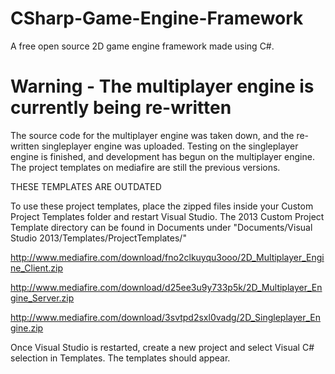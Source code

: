 # CSharp-Game-Engine-Framework
A free open source 2D game engine framework made using C#.

# Warning - The multiplayer engine is currently being re-written
The source code for the multiplayer engine was taken down, and the re-written singleplayer engine was uploaded.
Testing on the singleplayer engine is finished, and development has begun on the multiplayer engine.
The project templates on mediafire are still the previous versions. 


THESE TEMPLATES ARE OUTDATED

To use these project templates, place the zipped files inside your Custom Project Templates folder and restart Visual Studio.
The 2013 Custom Project Template directory can be found in Documents under 
"Documents/Visual Studio 2013/Templates/ProjectTemplates/"

http://www.mediafire.com/download/fno2clkuyqu3ooo/2D_Multiplayer_Engine_Client.zip

http://www.mediafire.com/download/d25ee3u9y733p5k/2D_Multiplayer_Engine_Server.zip

http://www.mediafire.com/download/3svtpd2sxl0vadg/2D_Singleplayer_Engine.zip

Once Visual Studio is restarted, create a new project and select Visual C# selection in Templates. The templates should appear.

